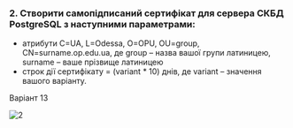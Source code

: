 ### 2. Створити самопідписаний сертифікат для сервера СКБД PostgreSQL з наступними параметрами:
+ атрибути C=UA, L=Odessa, O=OPU, OU=group, CN=surname.op.edu.ua, де group – назва вашої групи латиницею, surname – ваше прізвище латиницею
+ строк дії сертифікату = (variant * 10) днів, де variant – значення вашого варіанту.

Варіант 13

![2](https://github.com/oleksandrblazhko/ai-192-baranov/assets/56040804/ad1204a3-b935-498c-837c-07e068e1c5ad)

